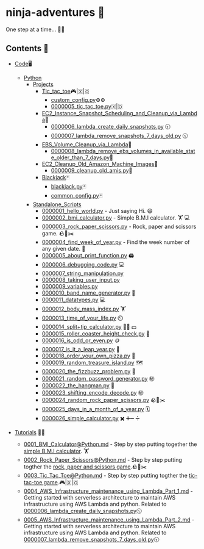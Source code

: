 # ninja-adventures 🥷

One step at a time... 👨‍💻

## Contents 📖

* [Code](https://github.com/soumyajyotibiswas/ninja-adventures/tree/main/Code)🖥️  
  * [Python](https://github.com/soumyajyotibiswas/ninja-adventures/tree/main/Code/Python)
    * [Projects](https://github.com/soumyajyotibiswas/ninja-adventures/tree/main/Code/Python/Projects)
      * [Tic_tac_toe](https://github.com/soumyajyotibiswas/ninja-adventures/tree/main/Code/Python/Projects/Tic_Tac_Toe)🎮|🇽|🇴
        * [custom_config.py](https://github.com/soumyajyotibiswas/ninja-adventures/tree/main/Code/Python/Projects/Tic_Tac_Toe/custom_config.py)⚙️⚙️
        * [0000005_tic_tac_toe.py](https://github.com/soumyajyotibiswas/ninja-adventures/tree/main/Code/Python/Projects/Tic_Tac_Toe/0000005_tic_tac_toe.py)🇽|🇴
      * [EC2_Instance_Snapshot_Scheduling_and_Cleanup_via_Lambda](https://github.com/soumyajyotibiswas/ninja-adventures/tree/main/Code/Python/Projects/EC2_Instance_Snapshot_Scheduling_and_Cleanup_via_Lambda)📸
        * [0000006_lambda_create_daily_snapshots.py](https://github.com/soumyajyotibiswas/ninja-adventures/tree/main/Code/Python/Projects/EC2_Instance_Snapshot_Scheduling_and_Cleanup_via_Lambda/0000006_lambda_create_daily_snapshots.py) 🕥
        * [0000007_lambda_remove_snapshots_7_days_old.py](https://github.com/soumyajyotibiswas/ninja-adventures/tree/main/Code/Python/Projects/EC2_Instance_Snapshot_Scheduling_and_Cleanup_via_Lambda/0000007_lambda_remove_snapshots_7_days_old.py) 🕥
      * [EBS_Volume_Cleanup_via_Lambda](https://github.com/soumyajyotibiswas/ninja-adventures/tree/main/Code/Python/Projects/EBS_Available_State_Volume_Deletion)🧹
        * [0000008_lambda_remove_ebs_volumes_in_available_state_older_than_7_days.py](https://github.com/soumyajyotibiswas/ninja-adventures/tree/main/Code/Python/Projects/EBS_Available_State_Volume_Deletion/0000008_lambda_remove_ebs_volumes_in_available_state_older_than_7_days.py)🧹
      * [EC2_Cleanup_Old_Amazon_Machine_Images](https://github.com/soumyajyotibiswas/ninja-adventures/tree/main/Code/Python/Projects/EC2_Cleanup_Old_Amazon_Machine_Images)🧹
        * [0000009_cleanup_old_amis.py](https://github.com/soumyajyotibiswas/ninja-adventures/tree/main/Code/Python/Projects/EC2_Cleanup_Old_Amazon_Machine_Images/0000009_cleanup_old_amis.py)🧹
      * [Blackjack](https://github.com/soumyajyotibiswas/ninja-adventures/tree/main/Code/Python/Projects/Blackjack)🃏
        * [blackjack.py](https://github.com/soumyajyotibiswas/ninja-adventures/tree/main/Code/Python/Projects/Blackjack/blackjack.py)🃏
        * [common_config.py](https://github.com/soumyajyotibiswas/ninja-adventures/tree/main/Code/Python/Projects/Blackjack/common_config.py)🃏
    * [Standalone_Scripts](https://github.com/soumyajyotibiswas/ninja-adventures/tree/main/Code/Python/Standalone_Scripts)
      * [0000001_hello_world.py](https://github.com/soumyajyotibiswas/ninja-adventures/blob/main/Code/Python/Standalone_Scripts/0000001_hello_world.py) - Just saying Hi. 😄
      * [0000002_bmi_calculator.py](https://github.com/soumyajyotibiswas/ninja-adventures/blob/main/Code/Python/Standalone_Scripts/0000002_bmi_calculator.py) - Simple B.M.I calculator. 🏋️ 💻
      * [0000003_rock_paper_scissors.py](https://github.com/soumyajyotibiswas/ninja-adventures/blob/main/Code/Python/Standalone_Scripts/0000003_rock_paper_scissors.py) - Rock, paper and scissors game. 🪨📝✂️
      * [0000004_find_week_of_year.py](https://github.com/soumyajyotibiswas/ninja-adventures/blob/main/Code/Python/Standalone_Scripts/0000004_find_week_of_year.py) - Find the week number of any given date. 📅
      * [0000005_about_print_function.py](https://github.com/soumyajyotibiswas/ninja-adventures/blob/main/Code/Python/Standalone_Scripts/0000005_about_print_function.py) 🖨️
      * [0000006_debugging_code.py](https://github.com/soumyajyotibiswas/ninja-adventures/blob/main/Code/Python/Standalone_Scripts/0000006_debugging_code.py) 💻
      * [0000007_string_manipulation.py](https://github.com/soumyajyotibiswas/ninja-adventures/blob/main/Code/Python/Standalone_Scripts/0000007_string_manipulation.py)
      * [0000008_taking_user_input.py](https://github.com/soumyajyotibiswas/ninja-adventures/blob/main/Code/Python/Standalone_Scripts/0000008_taking_user_input.py)
      * [0000009_variables.py](https://github.com/soumyajyotibiswas/ninja-adventures/blob/main/Code/Python/Standalone_Scripts/0000009_variables.py)
      * [0000010_band_name_generator.py](https://github.com/soumyajyotibiswas/ninja-adventures/blob/main/Code/Python/Standalone_Scripts/0000010_band_name_generator.py) 📛
      * [0000011_datatypes.py](https://github.com/soumyajyotibiswas/ninja-adventures/blob/main/Code/Python/Standalone_Scripts/0000011_datatypes.py) 💻
      * [0000012_body_mass_index.py](https://github.com/soumyajyotibiswas/ninja-adventures/blob/main/Code/Python/Standalone_Scripts/0000012_body_mass_index.py) 🏋️
      * [0000013_time_of_your_life.py](https://github.com/soumyajyotibiswas/ninja-adventures/blob/main/Code/Python/Standalone_Scripts/0000013_time_of_your_life.py) ⏲️
      * [0000014_split+tip_calculator.py](https://github.com/soumyajyotibiswas/ninja-adventures/blob/main/Code/Python/Standalone_Scripts/0000014_split+tip_calculator.py) 💁‍♂️ 💵
      * [0000015_roller_coaster_height_check.py](https://github.com/soumyajyotibiswas/ninja-adventures/blob/main/Code/Python/Standalone_Scripts/0000015_roller_coaster_height_check.py) 🎢
      * [0000016_is_odd_or_even.py](https://github.com/soumyajyotibiswas/ninja-adventures/blob/main/Code/Python/Standalone_Scripts/0000016_is_odd_or_even.py) 🪙
      * [0000017_is_it_a_leap_year.py](https://github.com/soumyajyotibiswas/ninja-adventures/blob/main/Code/Python/Standalone_Scripts/0000017_is_it_a_leap_year.py) 📆
      * [0000018_order_your_own_pizza.py](https://github.com/soumyajyotibiswas/ninja-adventures/blob/main/Code/Python/Standalone_Scripts/0000018_order_your_own_pizza.py) 🍕
      * [0000019_random_treasure_island.py](https://github.com/soumyajyotibiswas/ninja-adventures/blob/main/Code/Python/Standalone_Scripts/0000019_random_treasure_island.py) 🗺️
      * [0000020_the_fizzbuzz_problem.py](https://github.com/soumyajyotibiswas/ninja-adventures/blob/main/Code/Python/Standalone_Scripts/0000020_the_fizzbuzz_problem.py) :thinking:
      * [0000021_random_password_generator.py](https://github.com/soumyajyotibiswas/ninja-adventures/blob/main/Code/Python/Standalone_Scripts/0000021_random_password_generator.py) :secret:
      * [0000022_the_hangman.py](https://github.com/soumyajyotibiswas/ninja-adventures/blob/main/Code/Python/Standalone_Scripts/0000022_the_hangman.py) :information_desk_person:
      * [0000023_shifting_encode_decode.py](https://github.com/soumyajyotibiswas/ninja-adventures/blob/main/Code/Python/Standalone_Scripts/0000023_shifting_encode_decode.py) :secret:
      * [0000024_random_rock_paper_scissors.py](https://github.com/soumyajyotibiswas/ninja-adventures/blob/main/Code/Python/Standalone_Scripts/0000024_random_rock_paper_scissors.py) 🪨📝✂️
      * [0000025_days_in_a_month_of_a_year.py](https://github.com/soumyajyotibiswas/ninja-adventures/blob/main/Code/Python/Standalone_Scripts/0000025_days_in_a_month_of_a_year.py) :spiral_calendar:
      * [0000026_simple_calculator.py](https://github.com/soumyajyotibiswas/ninja-adventures/blob/main/Code/Python/Standalone_Scripts/0000026_simple_calculator.py) :heavy_multiplication_x: :heavy_plus_sign::heavy_minus_sign: :heavy_division_sign:

* [Tutorials](https://github.com/soumyajyotibiswas/ninja-adventures/tree/main/Tutorials) ✍🏻
  * [0001_BMI_Calculator@Python.md](https://github.com/soumyajyotibiswas/ninja-adventures/blob/main/Tutorials/0001_BMI_Calculator_Python.md) - Step by step putting together the [simple B.M.I calculator](https://github.com/soumyajyotibiswas/ninja-adventures/blob/main/Code/Python/Standalone_Scripts/0000002_bmi_calculator.py). 🏋️
  * [0002_Rock_Paper_Scissors@Python.md](https://github.com/soumyajyotibiswas/ninja-adventures/blob/main/Tutorials/0002_Rock_Paper_Scissors.md) - Step by step putting togther the [rock, paper and scissors game](https://github.com/soumyajyotibiswas/ninja-adventures/blob/main/Code/Python/Standalone_Scripts/0000003_rock_paper_scissors.py).🪨📝✂️
  * [0003_Tic_Tac_Toe@Python.md](https://github.com/soumyajyotibiswas/ninja-adventures/blob/main/Tutorials/0003_Tic_Tac_Toe_@Python.md) - Step by step putting togther the [tic-tac-toe game](https://github.com/soumyajyotibiswas/ninja-adventures/tree/main/Code/Python/Projects/Tic_Tac_Toe).🎮|🇽|🇴
  * [0004_AWS_Infrastructure_maintenance_using_Lambda_Part_1.md](https://github.com/soumyajyotibiswas/ninja-adventures/blob/main/Tutorials/0004_AWS_Infrastructure_maintenance_using_Lambda_Part_1.md) - Getting started with serverless architecture to maintain AWS infrastructure using AWS Lambda and python. Related to [0000006_lambda_create_daily_snapshots.py](https://github.com/soumyajyotibiswas/ninja-adventures/tree/main/Code/Python/Projects/EC2_Instance_Snapshot_Scheduling_and_Cleanup_via_Lambda/0000006_lambda_create_daily_snapshots.py)🕥
  * [0005_AWS_Infrastructure_maintenance_using_Lambda_Part_2.md](https://github.com/soumyajyotibiswas/ninja-adventures/blob/main/Tutorials/0005_AWS_Infrastructure_maintenance_using_Lambda_Part_2.md) - Getting started with serverless architecture to maintain AWS infrastructure using AWS Lambda and python. Related to [0000007_lambda_remove_snapshots_7_days_old.py](https://github.com/soumyajyotibiswas/ninja-adventures/tree/main/Code/Python/Projects/EC2_Instance_Snapshot_Scheduling_and_Cleanup_via_Lambda/0000007_lambda_remove_snapshots_7_days_old.py)🕥
